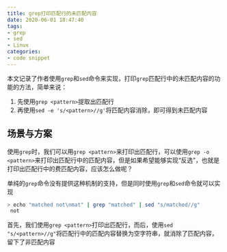 ```yaml
---
title: grep打印匹配行的未匹配内容
date: 2020-06-01 18:47:40
tags:
- grep
- sed
- Linux
categories:
- code snippet
---
```


本文记录了作者使用`grep`和`sed`命令来实现，打印`grep`匹配行中的未匹配内容的功能的方法，简单来说：

1. 先使用`grep <pattern>`提取出匹配行
2. 再使用`sed -e 's/<pattern>//g'`将匹配内容消除，即可得到未匹配内容

<!-- more -->

## 场景与方案

使用`grep`时，我们可以用`grep <pattern>`来打印出匹配行，可以使用`grep -o <pattern>`来打印出匹配行中的匹配内容，但是如果希望能够实现“反选”，也就是打印出匹配行中的费匹配内容，应该怎么做呢？

单纯的`grep`命令没有提供这种机制的支持，但是同时使用`grep`和`sed`命令就可以实现

```bash
> echo "matched not\nmat" | grep "matched" | sed "s/matched//g"
 not
```

首先，我们使用`grep <pattern>`打印出匹配行，而后，使用`sed "s/<pattern>//g"`将匹配行中的匹配内容替换为空字符串，就消除了匹配内容，留下了非匹配内容
